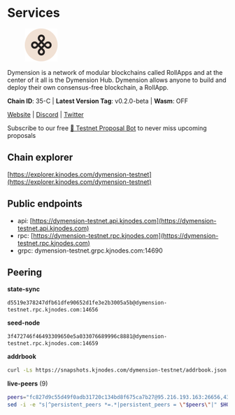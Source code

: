 # Services

<figure><img src="https://raw.githubusercontent.com/kj89/cosmos-images/main/logos/dymension.png" alt=""><figcaption></figcaption></figure>

Dymension is a network of modular blockchains called RollApps  and at the center of it all is the Dymension Hub. Dymension  allows anyone to build and deploy their own consensus-free blockchain, a RollApp.

**Chain ID**: 35-C | **Latest Version Tag**: v0.2.0-beta | **Wasm**: OFF

[Website](https://dymension.xyz/) | [Discord](https://discord.gg/dymension) | [Twitter](https://twitter.com/dymensionXYZ)



Subscribe to our free [🤖 Testnet Proposal Bot](https://t.me/kjnodes_testnet_proposal_bot) to never miss upcoming proposals


## Chain explorer
[https://explorer.kjnodes.com/dymension-testnet](https://explorer.kjnodes.com/dymension-testnet)

## Public endpoints

* api: [https://dymension-testnet.api.kjnodes.com](https://dymension-testnet.api.kjnodes.com)
* rpc: [https://dymension-testnet.rpc.kjnodes.com](https://dymension-testnet.rpc.kjnodes.com)
* grpc: dymension-testnet.grpc.kjnodes.com:14690

## Peering

**state-sync**

```text
d5519e378247dfb61dfe90652d1fe3e2b3005a5b@dymension-testnet.rpc.kjnodes.com:14656
```

**seed-node**

```text
3f472746f46493309650e5a033076689996c8881@dymension-testnet.rpc.kjnodes.com:14659
```

**addrbook**
```bash
curl -Ls https://snapshots.kjnodes.com/dymension-testnet/addrbook.json > $HOME/.dymension/config/addrbook.json
```

**live-peers** (9)
```bash
peers="fc827d9c55d49f0adb31720c134bd8f675ca7b27@95.216.193.163:26656,43426e98064694d407b2165fb24d52980d38f1c9@88.99.3.158:20556,48bdb78c51e56b651c938d075e1077dab2c6197c@43.157.22.223:26656,1fa5bb085e8f52c21bc71c39afbba2851bee3e18@43.157.48.181:26656,547cf669555bd611ba57b37bb0f288793ea4ec49@141.94.138.48:26673,747d05bfe9f3e0c2e0462ac351c577699e1d9b8c@207.244.244.194:26656,d5519e378247dfb61dfe90652d1fe3e2b3005a5b@65.109.68.190:14656,4c25618c9465c0aaea91d936be446d5db04be3d1@195.201.237.185:46656,f433653cef597b3f0dd5f4e3e46c05fd121246bb@95.216.149.50:26656"
sed -i -e "s|^persistent_peers *=.*|persistent_peers = \"$peers\"|" $HOME/.dymension/config/config.toml
```
